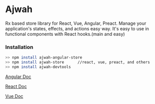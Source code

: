 # Ajwah

Rx based store library for React, Vue, Angular, Preact. Manage your application's states, effects, and actions easy way. It's easy to use in functional components with React hooks.(main and easy)

### Installation

```sh
>> npm install ajwah-angular-store
>> npm install ajwah-store      //react, vue, preact, and others
>> npm install ajwah-devtools
```

[Angular Doc](https://github.com/JUkhan/Ajwah/tree/master/docs/angular#ajwah)

[React Doc](https://github.com/JUkhan/Ajwah/tree/master/docs/react#ajwah)

[Vue Doc](https://github.com/JUkhan/Ajwah/tree/master/docs/vue#ajwah)
